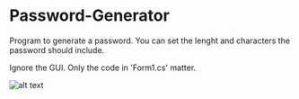 # Password-Generator
Program to generate a password. You can set the lenght and characters the password should include.

Ignore the GUI. Only the code in 'Form1.cs' matter.

![alt text](https://i.imgur.com/V2kFpVZ.png)
